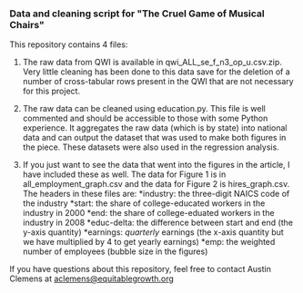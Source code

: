### Data and cleaning script for "The Cruel Game of Musical Chairs"

This repository contains 4 files: 

1. The raw data from QWI is available in qwi_ALL_se_f_n3_op_u.csv.zip. Very little cleaning has been done to this data save for the deletion of a number of cross-tabular rows present in the QWI that are not necessary for this project.

2. The raw data can be cleaned using education.py. This file is well commented and should be accessible to those with some Python experience. It aggregates the raw data (which is by state) into national data and can output the dataset that was used to make both figures in the piece. These datasets were also used in the regression analysis.

3. If you just want to see the data that went into the figures in the article, I have included these as well. The data for Figure 1 is in all_employment_graph.csv and the data for Figure 2 is hires_graph.csv. The headers in these files are:
  *industry: the three-digit NAICS code of the industry
  *start: the share of college-educated workers in the industry in 2000
  *end: the share of college-eduated workers in the industry in 2008
  *educ-delta: the difference between start and end (the y-axis quantity)
  *earnings: *quarterly* earnings (the x-axis quantity but we have multiplied by 4 to get yearly earnings)
  *emp: the weighted number of employees (bubble size in the figures)

If you have questions about this repository, feel free to contact Austin Clemens at aclemens@equitablegrowth.org
